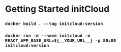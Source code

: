 # Getting Started initCloud

### `docker build . --tag initcloud:version`
### `docker run -d --name initcloud -e REACT_APP_BASE_URL=${__YOUR_URL__} -p 80:80 initcloud:version`
